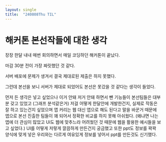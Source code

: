 ```yaml
---
layout: single
title:  "240808Thu TIL"
---
```

# 해커톤 본선작들에 대한 생각

장장 한달 내내 매번 회의하면서 매일 코딩하던 해커톤이 끝났다.

마감 30분 전이 가장 짜릿했던 것 같다.

서버 배포에 문제가 생겨서 결국 제대로된 제출은 하지 못했다.

그런데 본선을 보니 서버가 제대로 되었어도 본선은 못갔을 것 같다는 생각이 들었다.

먼저 든 생각은 넣고 싶었으나 이거 안돼 저거 안돼 하면서 뺀 기능들이 본선팀들은 대부분 갖고 있었고 (그래프 분석같은거)
저걸 어떻게 한달안에 개발한건지, 실제로 작동은 잘 하고 있는건지 싶었으며
앱 커리는 웹 대신 앱으로 해도 된다고 말을 바꾼거 때문에 앱으로 본선 진출한 팀들이 꽤 되어서 정확한 비교를 하지 못해 아쉬웠다. (왜냐면 나는 앱에 더 관심이 많았고 Ui도 웹에 맞추느라 어려웠던 것 때문에 웹을 활용한 예시들을 보고 싶었다.)
UI를 어떻게 저렇게 깔끔하게 만든건지 궁금했고
또한 ppt도 정보를 꽉꽉 양식에 맞게 넣은 우리와는 다르게 여유있게 정보를 넣어서 ppt를 만든것도 신기했다.
